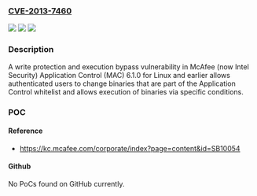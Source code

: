 ### [CVE-2013-7460](https://cve.mitre.org/cgi-bin/cvename.cgi?name=CVE-2013-7460)
![](https://img.shields.io/static/v1?label=Product&message=Application%20Control%20(MAC)&color=blue)
![](https://img.shields.io/static/v1?label=Version&message=n%2Fa&color=blue)
![](https://img.shields.io/static/v1?label=Vulnerability&message=A%20write%20protection%20and%20execution%20bypass%20vulnerability&color=brighgreen)

### Description

A write protection and execution bypass vulnerability in McAfee (now Intel Security) Application Control (MAC) 6.1.0 for Linux and earlier allows authenticated users to change binaries that are part of the Application Control whitelist and allows execution of binaries via specific conditions.

### POC

#### Reference
- https://kc.mcafee.com/corporate/index?page=content&id=SB10054

#### Github
No PoCs found on GitHub currently.

